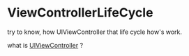 # ViewControllerLifeCycle

try to know, how UIViewController that life cycle how's work.

what is [UIViewController](https://developer.apple.com/documentation/uikit/uiviewcontroller) ?
